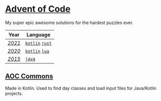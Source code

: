 # [Advent of Code](https://adventofcode.com/about)

My super epic awesome solutions for the hardest puzzles ever.

Year | Language
--- | ---
*[2021](https://adventofcode.com/2021)* | [`kotlin`](https://gitlab.com/sbmf21/advent-of-code/-/tree/master/2021/kotlin) [`rust`](https://gitlab.com/sbmf21/advent-of-code/-/tree/master/2021/rust)
*[2020](https://adventofcode.com/2020)* | [`kotlin`](https://gitlab.com/sbmf21/advent-of-code/-/tree/master/2020/kotlin) [`lua`](https://gitlab.com/sbmf21/advent-of-code/-/tree/master/2020/lua)
*[2015](https://adventofcode.com/2015)* | [`java`](https://gitlab.com/sbmf21/advent-of-code/-/tree/master/2015)

## [AOC Commons](https://gitlab.com/sbmf21/advent-of-code/-/tree/master/aoc-commons)
Made in Kotlin. Used to find day classes and load input files for Java/Kotlin projects.
